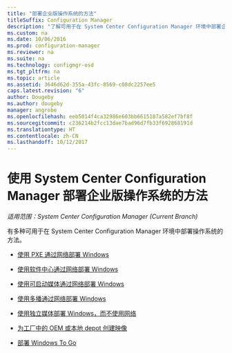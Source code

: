 ```yaml
---
title: "部署企业版操作系统的方法"
titleSuffix: Configuration Manager
description: "了解可用于在 System Center Configuration Manager 环境中部署企业操作系统的方法。"
ms.custom: na
ms.date: 10/06/2016
ms.prod: configuration-manager
ms.reviewer: na
ms.suite: na
ms.technology: configmgr-osd
ms.tgt_pltfrm: na
ms.topic: article
ms.assetid: 3646d62d-355a-43fc-8569-c08dc2257ee5
caps.latest.revision: "6"
author: Dougeby
ms.author: dougeby
manager: angrobe
ms.openlocfilehash: eeb5014f4ca32986e603bb6615187a582ef7bf8f
ms.sourcegitcommit: c236214b2fcc13dae7bad96d7fb33f692868191d
ms.translationtype: HT
ms.contentlocale: zh-CN
ms.lasthandoff: 10/12/2017
---
```

# <a name="methods-to-deploy-enterprise-operating-systems-using-system-center-configuration-manager"></a>使用 System Center Configuration Manager 部署企业版操作系统的方法

*适用范围：System Center Configuration Manager (Current Branch)*

有多种可用于在 System Center Configuration Manager 环境中部署操作系统的方法。

-   [使用 PXE 通过网络部署 Windows](use-pxe-to-deploy-windows-over-the-network.md)  

-   [使用软件中心通过网络部署 Windows](use-software-center-to-deploy-windows-over-the-network.md)  

-   [使用可启动媒体通过网络部署 Windows](use-bootable-media-to-deploy-windows-over-the-network.md)  

-   [使用多播通过网络部署 Windows](use-multicast-to-deploy-windows-over-the-network.md)  

-   [使用独立媒体部署 Windows，而不使用网络](use-stand-alone-media-to-deploy-windows-without-using-the-network.md)  

-   [为工厂中的 OEM 或本地 depot 创建映像](create-an-image-for-an-oem-in-factory-or-a-local-depot.md)  

-   [部署 Windows To Go](deploy-windows-to-go.md)  
